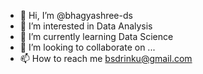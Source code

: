 - 👋 Hi, I’m @bhagyashree-ds
- 👀 I’m interested in Data Analysis 
- 🌱 I’m currently learning Data Science
- 💞️ I’m looking to collaborate on ...
- 📫 How to reach me bsdrinku@gmail.com

<!---
bhagyashree-ds/bhagyashree-ds is a ✨ special ✨ repository because its `README.md` (this file) appears on your GitHub profile.
You can click the Preview link to take a look at your changes.
--->
